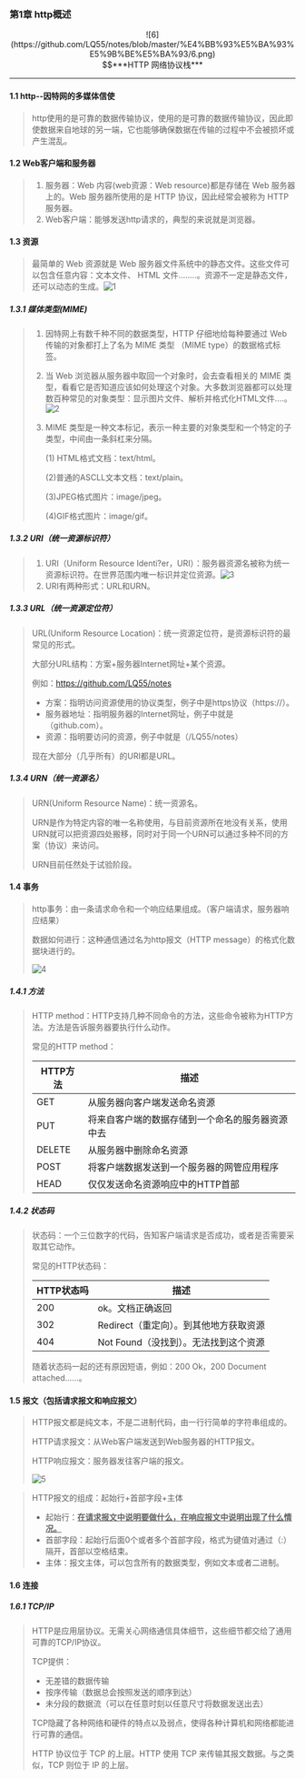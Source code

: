 ### 第1章 http概述

<center>![6](https://github.com/LQ55/notes/blob/master/%E4%BB%93%E5%BA%93%E5%9B%BE%E5%BA%93/6.png)</center>

<center>$$***HTTP 网络协议栈***</center>

------



#### 1.1 http--因特网的多媒体信使
> http使用的是可靠的数据传输协议，使用的是可靠的数据传输协议，因此即使数据来自地球的另一端，它也能够确保数据在传输的过程中不会被损坏或产生混乱。
> 

#### 1.2 Web客户端和服务器

> 1. 服务器：Web 内容(web资源：Web resource)都是存储在 Web 服务器上的。Web 服务器所使用的是 HTTP 协议，因此经常会被称为 HTTP 服务器。
> 2. Web客户端：能够发送http请求的，典型的来说就是浏览器。

#### 1.3 资源

> 最简单的 Web 资源就是 Web 服务器文件系统中的静态文件。这些文件可以包含任意内容：文本文件、 HTML 文件........。资源不一定是静态文件，还可以动态的生成。![1](https://github.com/LQ55/notes/blob/master/%E4%BB%93%E5%BA%93%E5%9B%BE%E5%BA%93/1.png)

##### 1.3.1 媒体类型(MIME)

> 1. 因特网上有数千种不同的数据类型，HTTP 仔细地给每种要通过 Web 传输的对象都打上了名为 MIME 类型 （MIME type）的数据格式标签。
>
> 2. 当 Web 浏览器从服务器中取回一个对象时，会去查看相关的 MIME 类型，看看它是否知道应该如何处理这个对象。大多数浏览器都可以处理数百种常见的对象类型：显示图片文件、解析并格式化HTML文件....。![2](https://github.com/LQ55/notes/blob/master/%E4%BB%93%E5%BA%93%E5%9B%BE%E5%BA%93/2.png)
>
> 3. MIME 类型是一种文本标记，表示一种主要的对象类型和一个特定的子类型，中间由一条斜杠来分隔。
>
>    (1) HTML格式文档：text/html。
>
>    (2)普通的ASCLL文本文档：text/plain。
>
>    (3)JPEG格式图片：image/jpeg。
>
>    (4)GIF格式图片：image/gif。

##### 1.3.2 URI（统一资源标识符）

> 1. URI（Uniform Resource Identi?er，URI）：服务器资源名被称为统一资源标识符。在世界范围内唯一标识并定位资源。![3](https://github.com/LQ55/notes/blob/master/%E4%BB%93%E5%BA%93%E5%9B%BE%E5%BA%93/3.png)
> 2. URI有两种形式：URL和URN。

##### 1.3.3 URL（统一资源定位符）

> URL(Uniform Resource Location)：统一资源定位符，是资源标识符的最常见的形式。
>
> 大部分URL结构：方案+服务器Internet网址+某个资源。
>
> 例如：https://github.com/LQ55/notes
>
> - 方案：指明访问资源使用的协议类型，例子中是https协议（https://）。
> - 服务器地址：指明服务器的Internet网址，例子中就是（github.com）。
> - 资源：指明要访问的资源，例子中就是（/LQ55/notes）
>
> 现在大部分（几乎所有）的URI都是URL。

##### 1.3.4 URN（统一资源名）

> URN(Uniform Resource Name)：统一资源名。
>
> URN是作为特定内容的唯一名称使用，与目前资源所在地没有关系，使用URN就可以把资源四处搬移，同时对于同一个URN可以通过多种不同的方案（协议）来访问。
>
> URN目前任然处于试验阶段。

#### 1.4 事务

> http事务：由一条请求命令和一个响应结果组成。（客户端请求，服务器响应结果）
>
> 数据如何进行：这种通信通过名为http报文（HTTP message）的格式化数据块进行的。
>
> ![4](https://github.com/LQ55/notes/blob/master/%E4%BB%93%E5%BA%93%E5%9B%BE%E5%BA%93/4.png)

##### 1.4.1 方法 

> HTTP method：HTTP支持几种不同命令的方法，这些命令被称为HTTP方法。方法是告诉服务器要执行什么动作。
>
> 常见的HTTP method：
>
> | HTTP方法 | 描述                                             |
> | -------- | ------------------------------------------------ |
> | GET      | 从服务器向客户端发送命名资源                     |
> | PUT      | 将来自客户端的数据存储到一个命名的服务器资源中去 |
> | DELETE   | 从服务器中删除命名资源                           |
> | POST     | 将客户端数据发送到一个服务器的网管应用程序       |
> | HEAD     | 仅仅发送命名资源响应中的HTTP首部                 |

##### 1.4.2 状态码

> 状态码：一个三位数字的代码，告知客户端请求是否成功，或者是否需要采取其它动作。
>
> 常见的HTTP状态码：
>
> | HTTP状态吗 | 描述                                   |
> | ---------- | -------------------------------------- |
> | 200        | ok。文档正确返回                       |
> | 302        | Redirect（重定向）。到其他地方获取资源 |
> | 404        | Not Found（没找到）。无法找到这个资源  |
>
> 随着状态码一起的还有原因短语，例如：200 Ok，200 Document attached......。

#### 1.5 报文（包括请求报文和响应报文）

> HTTP报文都是纯文本，不是二进制代码，由一行行简单的字符串组成的。
>
> HTTP请求报文：从Web客户端发送到Web服务器的HTTP报文。
>
> HTTP响应报文：服务器发往客户端的报文。
>
> ![5](https://github.com/LQ55/notes/blob/master/%E4%BB%93%E5%BA%93%E5%9B%BE%E5%BA%93/5.png)

> HTTP报文的组成：起始行+首部字段+主体
>
> - 起始行：<u>**在请求报文中说明要做什么，在响应报文中说明出现了什么情况。**</u>
> - 首部字段：起始行后面0个或者多个首部字段，格式为键值对通过（:）隔开，首部以空格结束。
> - 主体：报文主体，可以包含所有的数据类型，例如文本或者二进制。

#### 1.6 连接

##### 1.6.1 TCP/IP

> HTTP是应用层协议。无需关心网络通信具体细节，这些细节都交给了通用可靠的TCP/IP协议。
>
> TCP提供：
>
> - 无差错的数据传输
> - 按序传输（数据总会按照发送的顺序到达）
> - 未分段的数据流（可以在任意时刻以任意尺寸将数据发送出去）
>
> TCP隐藏了各种网络和硬件的特点以及弱点，使得各种计算机和网络都能进行可靠的通信。
>
> HTTP 协议位于 TCP 的上层。HTTP 使用 TCP 来传输其报文数据。与之类似，TCP 则位于 IP 的上层。
